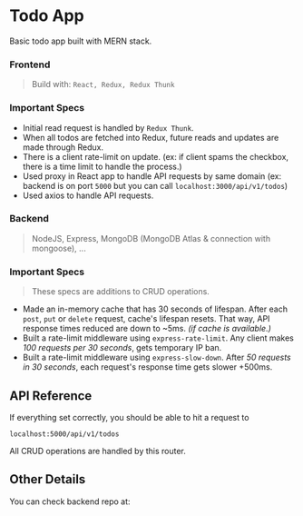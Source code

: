 # Todo App

Basic todo app built with MERN stack.

### Frontend

> Build with: `React, Redux, Redux Thunk`

### Important Specs

- Initial read request is handled by `Redux Thunk`.
- When all todos are fetched into Redux, future reads and updates are made through Redux.
- There is a client rate-limit on update. (ex: if client spams the checkbox, there is a time limit to handle the process.)
- Used proxy in React app to handle API requests by same domain (ex: backend is on port `5000` but you can call `localhost:3000/api/v1/todos`)
- Used axios to handle API requests.

### Backend

> NodeJS, Express, MongoDB (MongoDB Atlas & connection with mongoose), ...

### Important Specs

> These specs are additions to CRUD operations.

- Made an in-memory cache that has 30 seconds of lifespan. After each `post`, `put` or `delete` request, cache's lifespan resets. That way, API response times reduced are down to ~5ms. _(if cache is available.)_
- Built a rate-limit middleware using `express-rate-limit`. Any client makes _100 requests per 30 seconds_, gets temporary IP ban.
- Built a rate-limit middleware using `express-slow-down`. After _50 requests in 30 seconds_, each request's response time gets slower +500ms.

## API Reference

If everything set correctly, you should be able to hit a request to

```shell
localhost:5000/api/v1/todos
```

All CRUD operations are handled by this router.

## Other Details

You can check backend repo at:
